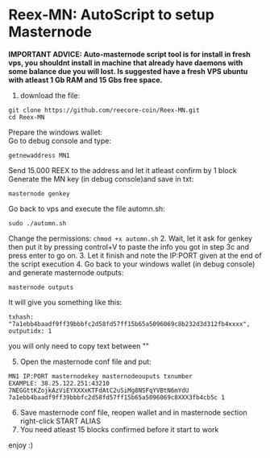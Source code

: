 # Reex-MN: AutoScript to setup Masternode

<b>IMPORTANT ADVICE: Auto-masternode script tool is for install in fresh vps, you shouldnt install in machine that already have daemons with some balance due you will lost. Is suggested have a fresh VPS ubuntu with atleast 1 Gb RAM and 15 Gbs free space.</b>

1. download the file: 
```
git clone https://github.com/reecore-coin/Reex-MN.git
cd Reex-MN
```
Prepare the windows wallet:<br>
Go to debug console and type:
```
getnewaddress MN1
```
Send 15.000 REEX to the address and let it atleast confirm by 1 block
Generate the MN key  (in debug console)and save in txt:
```
masternode genkey
```
Go back to vps and execute the file automn.sh:
```
sudo ./automn.sh
```
Change the permissions:
```chmod +x automn.sh```
2. Wait, let it ask for genkey then put it by pressing control+V to paste the info you got in step 3c and press enter to go on.
3. Let it finish and note the IP:PORT given at the end of the script execution
4. Go back to your windows wallet (in debug console) and generate masternode outputs:
```
masternode outputs
```
It will give you something like this:  
```
txhash: "7a1ebb4baadf9ff39bbbfc2d58fd57ff15b65a5096069c8b232d3d312fb4xxxx",
outputidx: 1
```
you will only need to copy text between ""

5. Open the masternode conf file and put:
```
MN1 IP:PORT masternodekey masternodeouputs txnumber
EXAMPLE: 38.25.122.251:43210 7NEGGttKZojkAzViEYXXXxKTFdAtC2uSiMg8NSFqYVBtN6mYdU 7a1ebb4baadf9ff39bbbfc2d58fd57ff15b65a5096069c8XXX3fb4cb5c 1
```
6. Save masternode conf file, reopen wallet and in masternode section right-click START ALIAS
7. You need atleast 15 blocks confirmed before it start to work

enjoy :)
